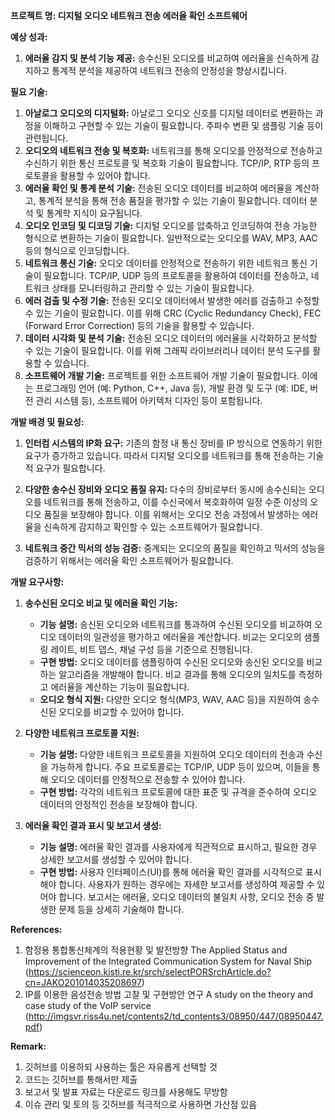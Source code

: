 **프로젝트 명: 디지털 오디오 네트워크 전송 에러율 확인 소프트웨어**

**예상 성과:**

1. **에러율 감지 및 분석 기능 제공:** 송수신된 오디오를 비교하여 에러율을 신속하게 감지하고 통계적 분석을 제공하여 네트워크 전송의 안정성을 향상시킵니다.

**필요 기술:**

1. **아날로그 오디오의 디지털화:** 아날로그 오디오 신호를 디지털 데이터로 변환하는 과정을 이해하고 구현할 수 있는 기술이 필요합니다. 주파수 변환 및 샘플링 기술 등이 관련됩니다.
2. **오디오의 네트워크 전송 및 복호화:** 네트워크를 통해 오디오를 안정적으로 전송하고 수신하기 위한 통신 프로토콜 및 복호화 기술이 필요합니다. TCP/IP, RTP 등의 프로토콜을 활용할 수 있어야 합니다.
3. **에러율 확인 및 통계 분석 기술:** 전송된 오디오 데이터를 비교하여 에러율을 계산하고, 통계적 분석을 통해 전송 품질을 평가할 수 있는 기술이 필요합니다. 데이터 분석 및 통계학 지식이 요구됩니다.
4. **오디오 인코딩 및 디코딩 기술:** 디지털 오디오를 압축하고 인코딩하여 전송 가능한 형식으로 변환하는 기술이 필요합니다. 일반적으로는 오디오를 WAV, MP3, AAC 등의 형식으로 인코딩합니다.
5. **네트워크 통신 기술:** 오디오 데이터를 안정적으로 전송하기 위한 네트워크 통신 기술이 필요합니다. TCP/IP, UDP 등의 프로토콜을 활용하여 데이터를 전송하고, 네트워크 상태를 모니터링하고 관리할 수 있는 기술이 필요합니다.
6. **에러 검출 및 수정 기술:** 전송된 오디오 데이터에서 발생한 에러를 검출하고 수정할 수 있는 기술이 필요합니다. 이를 위해 CRC (Cyclic Redundancy Check), FEC (Forward Error Correction) 등의 기술을 활용할 수 있습니다.
7. **데이터 시각화 및 분석 기술:** 전송된 오디오 데이터의 에러율을 시각화하고 분석할 수 있는 기술이 필요합니다. 이를 위해 그래픽 라이브러리나 데이터 분석 도구를 활용할 수 있습니다.
8. **소프트웨어 개발 기술:** 프로젝트를 위한 소프트웨어 개발 기술이 필요합니다. 이에는 프로그래밍 언어 (예: Python, C++, Java 등), 개발 환경 및 도구 (예: IDE, 버전 관리 시스템 등), 소프트웨어 아키텍처 디자인 등이 포함됩니다.

**개발 배경 및 필요성:**

1. **인터컴 시스템의 IP화 요구:** 기존의 함정 내 통신 장비를 IP 방식으로 연동하기 위한 요구가 증가하고 있습니다. 따라서 디지털 오디오를 네트워크를 통해 전송하는 기술적 요구가 필요합니다.

2. **다양한 송수신 장비와 오디오 품질 유지:** 다수의 장비로부터 동시에 송수신되는 오디오를 네트워크를 통해 전송하고, 이를 수신국에서 복호화하여 일정 수준 이상의 오디오 품질을 보장해야 합니다. 이를 위해서는 오디오 전송 과정에서 발생하는 에러율을 신속하게 감지하고 확인할 수 있는 소프트웨어가 필요합니다.

3. **네트워크 중간 믹서의 성능 검증:** 중계되는 오디오의 품질을 확인하고 믹서의 성능을 검증하기 위해서는 에러율 확인 소프트웨어가 필요합니다.

**개발 요구사항:**

1. **송수신된 오디오 비교 및 에러율 확인 기능:**

   - **기능 설명:** 송신된 오디오와 네트워크를 통과하여 수신된 오디오를 비교하여 오디오 데이터의 일관성을 평가하고 에러율을 계산합니다. 비교는 오디오의 샘플링 레이트, 비트 뎁스, 채널 구성 등을 기준으로 진행됩니다.
   - **구현 방법:** 오디오 데이터를 샘플링하여 수신된 오디오와 송신된 오디오를 비교하는 알고리즘을 개발해야 합니다. 비교 결과를 통해 오디오의 일치도를 측정하고 에러율을 계산하는 기능이 필요합니다.
   - **오디오 형식 지원:** 다양한 오디오 형식(MP3, WAV, AAC 등)을 지원하여 송수신된 오디오를 비교할 수 있어야 합니다.

2. **다양한 네트워크 프로토콜 지원:**
   - **기능 설명:** 다양한 네트워크 프로토콜을 지원하여 오디오 데이터의 전송과 수신을 가능하게 합니다. 주요 프로토콜로는 TCP/IP, UDP 등이 있으며, 이들을 통해 오디오 데이터를 안정적으로 전송할 수 있어야 합니다.
   - **구현 방법:** 각각의 네트워크 프로토콜에 대한 표준 및 규격을 준수하여 오디오 데이터의 안정적인 전송을 보장해야 합니다.
3. **에러율 확인 결과 표시 및 보고서 생성:**
   - **기능 설명:** 에러율 확인 결과를 사용자에게 직관적으로 표시하고, 필요한 경우 상세한 보고서를 생성할 수 있어야 합니다.
   - **구현 방법:** 사용자 인터페이스(UI)를 통해 에러율 확인 결과를 시각적으로 표시해야 합니다. 사용자가 원하는 경우에는 자세한 보고서를 생성하여 제공할 수 있어야 합니다. 보고서는 에러율, 오디오 데이터의 불일치 사항, 오디오 전송 중 발생한 문제 등을 상세히 기술해야 합니다.

**References:**

1. 함정용 통합통신체계의 적용현황 및 발전방향 The Applied Status and Improvement of the Integrated Communication System for Naval Ship
   (https://scienceon.kisti.re.kr/srch/selectPORSrchArticle.do?cn=JAKO201014035208697)
2. IP를 이용한 음성전송 방법 고찰 및 구현방안 연구 A study on the theory and case study of the VoIP service
   (http://imgsvr.riss4u.net/contents2/td_contents3/08950/447/08950447.pdf)

**Remark:**

1. 깃허브를 이용하되 사용하는 툴은 자유롭게 선택할 것
2. 코드는 깃허브를 통해서만 제출
3. 보고서 및 발표 자료는 다운로드 링크를 사용해도 무방함
4. 이슈 관리 및 토의 등 깃허브를 적극적으로 사용하면 가산점 있음
